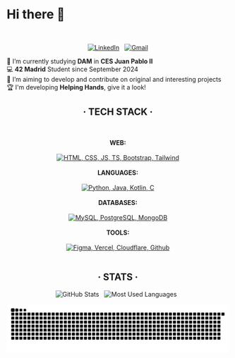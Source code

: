 <h1>Hi there 👋</h1>

<br>

<div align="center">

[![LinkedIn](https://skillicons.dev/icons?i=linkedin)](https://www.linkedin.com/in/jorge-lopez-puebla) &nbsp;
[![Gmail](https://skillicons.dev/icons?i=gmail)](mailto:lopezpueblajorge@gmail.com)

</div>

🔭 I’m currently studying **DAM** in **CES Juan Pablo II** <br>
💻 **42 Madrid** Student since September 2024 <br>
📝 I’m aiming to develop and contribute on original and interesting projects <br>
🏆 I'm developing **Helping Hands**, give it a look! <br>

<div align="center">
    
## · TECH STACK ·

<br>

**WEB:** <br><br> [![HTML, CSS, JS, TS, Bootstrap, Tailwind](https://skillicons.dev/icons?i=html,css,js,ts,bootstrap,tailwind)](https://skillicons.dev) <br><br>
**LANGUAGES:** <br><br> [![Python, Java, Kotlin, C](https://skillicons.dev/icons?i=python,java,kotlin,c)](https://skillicons.dev) <br><br>
**DATABASES:** <br><br> [![MySQL, PostgreSQL, MongoDB](https://skillicons.dev/icons?i=mysql,postgresql,mongodb)](https://skillicons.dev) <br><br>
**TOOLS:** <br><br> [![Figma, Vercel, Cloudflare, Github](https://skillicons.dev/icons?i=figma,vercel,cloudflare,github)](https://skillicons.dev) <br><br>

## · STATS ·

<p>
    <img height=175 alt="GitHub Stats" src="https://readme-stats-eight-lilac.vercel.app/api?username=Jorge-lopz&show_icons=true&count_private=true&hide_rank=true&theme=dark&bg_color=0d1117&border_color=262b32" />&nbsp;&nbsp;
    <img height=175 alt="Most Used Languages" src="https://readme-stats-eight-lilac.vercel.app/api/top-langs/?username=Jorge-lopz&layout=compact&theme=dark&bg_color=0d1117&border_color=262b32" />&nbsp;&nbsp;
</p>

![Snake animation](https://raw.githubusercontent.com/jorge-lopz/jorge-lopz/output/github-contribution-grid-snake-dark.svg)


</div>
